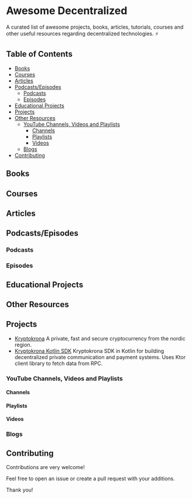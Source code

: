 # Awesome Decentralized

A curated list of awesome projects, books, articles, tutorials, courses and other useful resources regarding decentralized technologies. ⚡

## Table of Contents

- [Books](#books)
- [Courses](#courses)
- [Articles](#articles)
- [Podcasts/Episodes](#podcastsepisodes)
  - [Podcasts](#podcasts)
  - [Episodes](#episodes)
- [Educational Projects](#educational-projects)
- [Projects](#projects)
- [Other Resources](#other-resources)
  - [YouTube Channels, Videos and Playlists](#youtube-channels-videos-and-playlists)
    - [Channels](#channels)
    - [Playlists](#playlists)
    - [Videos](#videos)
  - [Blogs](#blogs)
- [Contributing](#contributing)

## Books
## Courses

## Articles
## Podcasts/Episodes
### Podcasts
### Episodes
## Educational Projects
## Other Resources

## Projects

- [Kryptokrona](https://github.com/kryptokrona/kryptokrona) A private, fast and secure cryptocurrency from the nordic region.
- [Kryptokrona Kotlin SDK](https://github.com/kryptokrona/kryptokrona-kotlin-sdk) Kryptokrona SDK in Kotlin for building decentralized private communication and payment systems. Uses Ktor client library to fetch data from RPC.

### YouTube Channels, Videos and Playlists
#### Channels
#### Playlists
#### Videos
### Blogs

## Contributing

Contributions are very welcome!

Feel free to open an issue or create a pull request with your additions.

Thank you!
